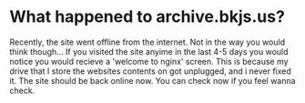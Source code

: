 # What happened to archive.bkjs.us?
Recently, the site went offline from the internet. Not in the way you would think though... If you visited the site anyime in the last 4-5 days you would notice you would recieve a 'welcome to nginx' screen. This is because my drive that I store the websites contents on got unplugged, and i never fixed it. The site should be back online now. You can check now if you feel wanna check.